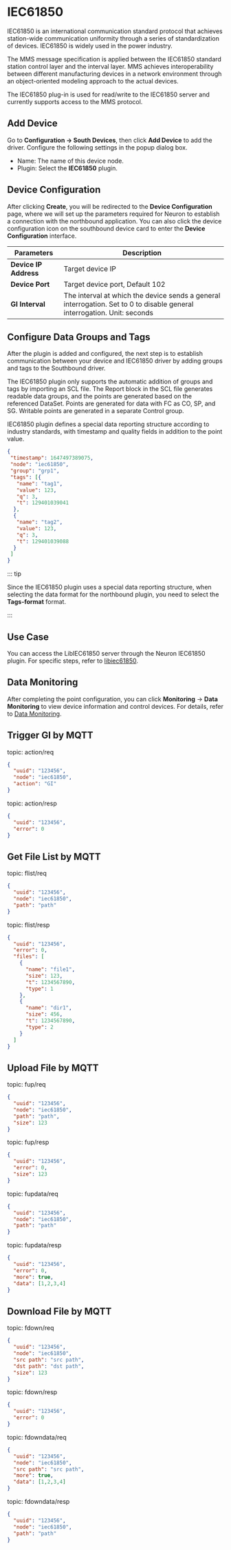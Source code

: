 # IEC61850

IEC61850 is an international communication standard protocol that achieves station-wide communication uniformity through a series of standardization of devices. IEC61850 is widely used in the power industry.

The MMS message specification is applied between the IEC61850 standard station control layer and the interval layer. MMS achieves interoperability between different manufacturing devices in a network environment through an object-oriented modeling approach to the actual devices.

The IEC61850 plug-in is used for read/write to the IEC61850 server and currently supports access to the MMS protocol.

## Add Device

Go to **Configuration -> South Devices**, then click **Add Device** to add the driver. Configure the following settings in the popup dialog box.

- Name: The name of this device node.
- Plugin: Select the **IEC61850** plugin.

## Device Configuration

After clicking **Create**, you will be redirected to the **Device Configuration** page, where we will set up the parameters required for Neuron to establish a connection with the northbound application. You can also click the device configuration icon on the southbound device card to enter the **Device Configuration** interface.

|   Parameters   | Description                      |
| -------- | -------------------------- |
| **Device IP Address** |  Target device IP             |
| **Device Port** | Target device port, Default 102 |
| **GI Interval** | The interval at which the device sends a general interrogation. Set to 0 to disable general interrogation. Unit: seconds |
## Configure Data Groups and Tags

After the plugin is added and configured, the next step is to establish communication between your device and IEC61850 driver by adding groups and tags to the Southbound driver.

The IEC61850 plugin only supports the automatic addition of groups and tags by importing an SCL file. The Report block in the SCL file generates readable data groups, and the points are generated based on the referenced DataSet. Points are generated for data with FC as CO, SP, and SG. Writable points are generated in a separate Control group.

IEC61850 plugin defines a special data reporting structure according to industry standards, with timestamp and quality fields in addition to the point value.

```json
{
 "timestamp": 1647497389075,
 "node": "iec61850",
 "group": "grp1",
 "tags": [{
   "name": "tag1",
   "value": 123,
   "q": 3,
   "t": 129401039041
  },
  {
   "name": "tag2",
   "value": 123,
   "q": 3,
   "t": 129401039088
  }
 ]
}
```

::: tip 

Since the IEC61850 plugin uses a special data reporting structure, when selecting the data format for the northbound plugin, you need to select the **Tags-format** format.

:::

## Use Case

You can access the LibIEC61850 server through the Neuron IEC61850 plugin. For specific steps, refer to [libiec61850](../iec61850/libiec61850.md).

## Data Monitoring

After completing the point configuration, you can click **Monitoring** -> **Data Monitoring** to view device information and control devices. For details, refer to [Data Monitoring](../../../admin/monitoring.md).

## Trigger GI by MQTT

topic: action/req

```json
{
  "uuid": "123456",
  "node": "iec61850",
  "action": "GI"
}
```

topic: action/resp

```json
{
  "uuid": "123456",
  "error": 0
}
```

## Get File List by MQTT

topic: flist/req

```json
{
  "uuid": "123456",
  "node": "iec61850",
  "path": "path"
}
```

topic: flist/resp

```json
{
  "uuid": "123456",
  "error": 0,
  "files": [
    {
      "name": "file1",
      "size": 123,
      "t": 1234567890,
      "type": 1
    },
    {
      "name": "dir1",
      "size": 456,
      "t": 1234567890,
      "type": 2
    }
  ]
}
```

## Upload File by MQTT

topic: fup/req

```json
{
  "uuid": "123456",
  "node": "iec61850",
  "path": "path",
  "size": 123
}
```

topic: fup/resp

```json
{
  "uuid": "123456",
  "error": 0,
  "size": 123
}
```

topic: fupdata/req

```json
{
  "uuid": "123456",
  "node": "iec61850",
  "path": "path"
}
```

topic: fupdata/resp

```json
{
  "uuid": "123456",
  "error": 0,
  "more": true,
  "data": [1,2,3,4]
}
```

## Download File by MQTT

topic: fdown/req

```json
{
  "uuid": "123456",
  "node": "iec61850",
  "src path": "src path",
  "dst path": "dst path",
  "size": 123
}
```

topic: fdown/resp

```json
{
  "uuid": "123456",
  "error": 0
}
```

topic: fdowndata/req

```json
{
  "uuid": "123456",
  "node": "iec61850",
  "src path": "src path",
  "more": true,
  "data": [1,2,3,4]
}
```

topic: fdowndata/resp

```json
{
  "uuid": "123456",
  "node": "iec61850",
  "path": "path"
}
```
